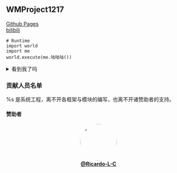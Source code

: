## WMProject1217
[Github Pages](https://wmproject1217.github.io/) <br>
[bilibili](https://space.bilibili.com/622974233) <br>

```python3
# Runtime
import world
import me
world.execute(me.咕咕咕())
```
<details>
<summary>看到我了吗</summary>
  
~~**还不快把star和follow给我交了**~~
<details><summary> </summary>我们的故事结束了，从今往后，就是你的故事了......</details>
</details>

<h3>贡献人员名单</h3>
%s 是系统工程，离不开各框架与模块的编写，也离不开诸赞助者的支持。<br>
<h4>赞助者</h4>
<div align="center">
  <a href="https://github.com/Ricardo-L-C">
    <img src="https://github.com/Ricardo-L-C.png?size=100" width="100" height="100" style="border-radius: 50%;">
  </a>
  <br>
  <a href="https://github.com/Ricardo-L-C">
    <strong>@Ricardo-L-C</strong>
  </a>
</div>
